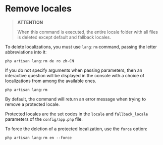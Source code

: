 # Remove locales

> **ATTENTION**
>
> When this command is executed, the entire locale folder with all files is deleted except default and fallback locales.

To delete localizations, you must use `lang:rm` command, passing the letter abbreviations into it:

```bash:no-line-numbers
php artisan lang:rm de ro zh-CN
```

If you do not specify arguments when passing parameters, then an interactive question will be displayed in the console with a choice of localizations from among the available ones.

```bash:no-line-numbers
php artisan lang:rm
```

By default, the command will return an error message when trying to remove a protected locale.

Protected locales are the set codes in the `locale` and `fallback_locale` parameters of the `config/app.php` file.

To force the deletion of a protected localization, use the `force` option:

```bash:no-line-numbers
php artisan lang:rm en --force
```

